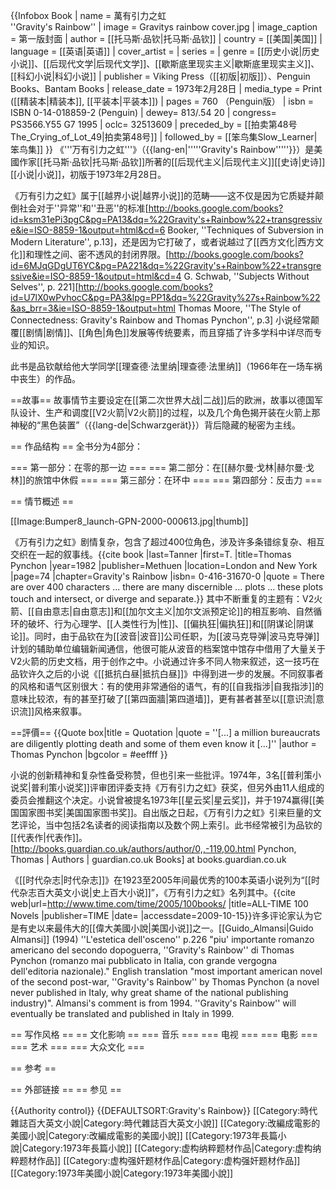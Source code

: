 {{Infobox Book
| name           = 萬有引力之虹<br />''Gravity's Rainbow''
| image          = Gravitys rainbow cover.jpg
| image_caption  = 第一版封面
| author         = [[托马斯·品钦|托马斯·品钦]]
| country        = [[美国|美国]]
| language       = [[英语|英语]]
| cover_artist   =
| series         =
| genre          = [[历史小说|历史小说]]、[[后现代文学|后现代文学]]、[[歇斯底里现实主义|歇斯底里现实主义]]、[[科幻小说|科幻小说]]
| publisher      = Viking Press（[[初版|初版]]）、Penguin Books、Bantam Books
| release_date   = 1973年2月28日
| media_type     = Print ([[精装本|精装本]], [[平装本|平装本]])
| pages          = 760 （Penguin版）
| isbn           = ISBN 0-14-018859-2 (Penguin)
| dewey= 813/.54 20
| congress= PS3566.Y55 G7 1995
| oclc= 32513609
| preceded_by    = [[拍卖第48号The_Crying_of_Lot_49|拍卖第48号]]
| followed_by    = [[笨鸟集Slow_Learner|笨鸟集]]
}}
《'''万有引力之虹'''》（{{lang-en|'''''Gravity's Rainbow'''''}}）是美國作家[[托马斯·品钦|托马斯·品钦]]所著的[[后现代主义|后现代主义]][[史诗|史诗]][[小说|小说]]，初版于1973年2月28日。

《万有引力之虹》属于[[越界小说|越界小说]]的范畴——这不仅是因为它质疑并颠倒社会对于''异常''和''丑恶''的标准<ref>[http://books.google.com/books?id=ksm31ePi3pgC&pg=PA13&dq=%22Gravity's+Rainbow%22+transgressive&ie=ISO-8859-1&output=html&cd=6 Booker, ''Techniques of Subversion in Modern Literature'', p.13]</ref>，还是因为它打破了，或者说越过了[[西方文化|西方文化]]和理性之间、密不透风的封闭界限。<ref>[http://books.google.com/books?id=6MJqGDgUT6YC&pg=PA221&dq=%22Gravity's+Rainbow%22+transgressive&ie=ISO-8859-1&output=html&cd=4 G. Schwab, ''Subjects Without Selves'', p. 221]</ref><ref>[http://books.google.com/books?id=U7lX0wPvhocC&pg=PA3&lpg=PP1&dq=%22Gravity%27s+Rainbow%22&as_brr=3&ie=ISO-8859-1&output=html Thomas Moore, ''The Style of Connectedness: Gravity's Rainbow and Thomas Pynchon'', p.3]</ref> 小说经常颠覆[[剧情|剧情]]、[[角色|角色]]发展等传统要素，而且穿插了许多学科中详尽而专业的知识。

此书是品钦献给他大学同学[[理查德·法里纳|理查德·法里纳]]（1966年在一场车祸中丧生）的作品。

==故事==
故事情节主要设定在[[第二次世界大战|二战]]后的欧洲，故事以德国军队设计、生产和调度[[V2火箭|V2火箭]]的过程，以及几个角色揭开装在火箭上那神秘的“黑色装置”（{{lang-de|Schwarzgerät}}）背后隐藏的秘密为主线。

== 作品结构 ==
全书分为4部分：

=== 第一部分：在零的那一边 ===
=== 第二部分：在[[赫尔曼·戈林|赫尔曼·戈林]]的旅馆中休假 ===
=== 第三部分：在环中 ===
=== 第四部分：反击力 ===

== 情节概述 ==

[[Image:Bumper8_launch-GPN-2000-000613.jpg|thumb]]

《万有引力之虹》剧情复杂，包含了超过400位角色，涉及许多条错综复杂、相互交织在一起的叙事线。<ref name="tanner1">{{cite book |last=Tanner |first=T. |title=Thomas Pynchon |year=1982 |publisher=Methuen |location=London and New York |page=74 |chapter=Gravity's Rainbow |isbn= 0-416-31670-0 |quote = There are over 400 characters ... there are many discernible ... plots ... these plots touch and intersect, or diverge and separate.}}</ref> 其中不断重复的主题有：V2火箭、[[自由意志|自由意志]]和[[加尔文主义|加尔文派预定论]]的相互影响、自然循环的破坏、行为心理学、[[人类性行为|性]]、[[偏执狂|偏执狂]]和[[阴谋论|阴谋论]]。同时，由于品钦在为[[波音|波音]]公司任职，为[[波马克导弹|波马克导弹]]计划的辅助单位编辑新闻通信，他很可能从波音的档案馆中馆存中借用了大量关于V2火箭的历史文档，用于创作之中。小说通过许多不同人物来叙述，这一技巧在品钦许久之后的小说《[[抵抗白昼|抵抗白昼]]》中得到进一步的发展。不同叙事者的风格和语气区别很大：有的使用非常通俗的语气，有的[[自我指涉|自我指涉]]的意味比较浓，有的甚至打破了[[第四面牆|第四道墙]]，更有甚者甚至以[[意识流|意识流]]风格来叙事。

==評價==
{{Quote box|title = Quotation
 |quote = ''[...] a million bureaucrats are diligently plotting death and some of them even know it [...]''
 |author = Thomas Pynchon
 |bgcolor = #eeffff
}}


小说的创新精神和复杂性备受称赞，但也引来一些批评。1974年，3名[[普利策小说奖|普利策小说奖]]评审团评委支持《万有引力之虹》获奖，但另外由11人组成的委员会推翻这个决定。小说曾被提名1973年[[星云奖|星云奖]]，并于1974赢得[[美国国家图书奖|美国国家图书奖]]。自出版之日起，《万有引力之虹》引来巨量的文艺评论，当中包括2名读者的阅读指南以及数个网上索引。此书经常被引为品钦的[[代表作|代表作]]。<ref>[http://books.guardian.co.uk/authors/author/0,,-119,00.html Pynchon, Thomas | Authors | guardian.co.uk Books<!-- bot-generated title -->] at books.guardian.co.uk</ref>

《[[时代杂志|时代杂志]]》在1923至2005年间最优秀的100本英语小说列为“[[时代杂志百大英文小说|史上百大小说]]”，《万有引力之虹》名列其中。<ref>{{cite web|url=http://www.time.com/time/2005/100books/ |title=ALL-TIME 100 Novels |publisher=TIME |date= |accessdate=2009-10-15}}</ref>许多评论家认为它是有史以来最伟大的[[偉大美國小說|美国小说]]之一。<ref name="Almansi">[[Guido_Almansi|Guido Almansi]] (1994) ''L'estetica dell'osceno'' p.226 "piu' importante romanzo americano del secondo dopoguerra, ''Gravity's Rainbow'' di Thomas Pynchon (romanzo mai pubblicato in Italia, con grande vergogna dell'editoria nazionale)." English translation "most important american novel of the second post-war, ''Gravity's Rainbow'' by Thomas Pynchon (a novel never published in Italy, why great shame of the national publishing industry)". Almansi's comment is from 1994. ''Gravity's Rainbow'' will eventually be translated and published in Italy in 1999.</ref>

== 写作风格 ==
== 文化影响 ==
=== 音乐 ===
=== 电视 ===
=== 电影 ===
=== 艺术 ===
=== 大众文化 ===

== 参考 ==
<references/>

== 外部链接 ==
== 参见 ==

{{Authority control}}
{{DEFAULTSORT:Gravity's Rainbow}}
[[Category:時代雜誌百大英文小說|Category:時代雜誌百大英文小說]]
[[Category:改編成電影的美國小說|Category:改編成電影的美國小說]]
[[Category:1973年長篇小說|Category:1973年長篇小說]]
[[Category:虚构纳粹题材作品|Category:虚构纳粹题材作品]]
[[Category:虚构强奸题材作品|Category:虚构强奸题材作品]]
[[Category:1973年美國小說|Category:1973年美國小說]]